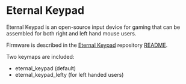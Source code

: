# Eternal Keypad

Eternal Keypad is an open-source input device for gaming that can be assembled for both right and left hand mouse users.

Firmware is described in the [Eternal Keypad](https://github.com/duckyb/eternal-keypad) repository [README](https://github.com/duckyb/eternal-keypad#firmware).

Two keymaps are included:

- eternal_keypad (default)
- eternal_keypad_lefty (for left handed users)
